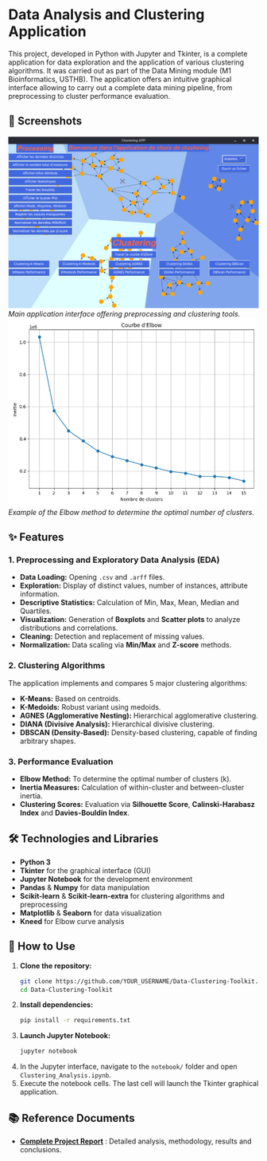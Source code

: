 # Data Analysis and Clustering Application
This project, developed in Python with Jupyter and Tkinter, is a complete application for data exploration and the application of various clustering algorithms. It was carried out as part of the Data Mining module (M1 Bioinformatics, USTHB).
The application offers an intuitive graphical interface allowing to carry out a complete data mining pipeline, from preprocessing to cluster performance evaluation.
## 📸 Screenshots
![Main Application Interface](screenshots/app.png)
*Main application interface offering preprocessing and clustering tools.*
![Elbow Curve for K-Means](screenshots/elbow_curve.png)
*Example of the Elbow method to determine the optimal number of clusters.*
## ✨ Features
### 1. Preprocessing and Exploratory Data Analysis (EDA)
- **Data Loading:** Opening `.csv` and `.arff` files.
- **Exploration:** Display of distinct values, number of instances, attribute information.
- **Descriptive Statistics:** Calculation of Min, Max, Mean, Median and Quartiles.
- **Visualization:** Generation of **Boxplots** and **Scatter plots** to analyze distributions and correlations.
- **Cleaning:** Detection and replacement of missing values.
- **Normalization:** Data scaling via **Min/Max** and **Z-score** methods.
### 2. Clustering Algorithms
The application implements and compares 5 major clustering algorithms:
- **K-Means:** Based on centroids.
- **K-Medoids:** Robust variant using medoids.
- **AGNES (Agglomerative Nesting):** Hierarchical agglomerative clustering.
- **DIANA (Divisive Analysis):** Hierarchical divisive clustering.
- **DBSCAN (Density-Based):** Density-based clustering, capable of finding arbitrary shapes.
### 3. Performance Evaluation
- **Elbow Method:** To determine the optimal number of clusters (k).
- **Inertia Measures:** Calculation of within-cluster and between-cluster inertia.
- **Clustering Scores:** Evaluation via **Silhouette Score**, **Calinski-Harabasz Index** and **Davies-Bouldin Index**.
## 🛠️ Technologies and Libraries
- **Python 3**
- **Tkinter** for the graphical interface (GUI)
- **Jupyter Notebook** for the development environment
- **Pandas** & **Numpy** for data manipulation
- **Scikit-learn** & **Scikit-learn-extra** for clustering algorithms and preprocessing
- **Matplotlib** & **Seaborn** for data visualization
- **Kneed** for Elbow curve analysis
## 🚀 How to Use
1.  **Clone the repository:**
    ```bash
    git clone https://github.com/YOUR_USERNAME/Data-Clustering-Toolkit.git
    cd Data-Clustering-Toolkit
    ```
2.  **Install dependencies:**
    ```bash
    pip install -r requirements.txt
    ```
3.  **Launch Jupyter Notebook:**
    ```bash
    jupyter notebook
    ```
4.  In the Jupyter interface, navigate to the `notebook/` folder and open `Clustering_Analysis.ipynb`.
5.  Execute the notebook cells. The last cell will launch the Tkinter graphical application.
## 📚 Reference Documents
- **[Complete Project Report](./Rapport_Projet_Clustering.pdf)** : Detailed analysis, methodology, results and conclusions.
